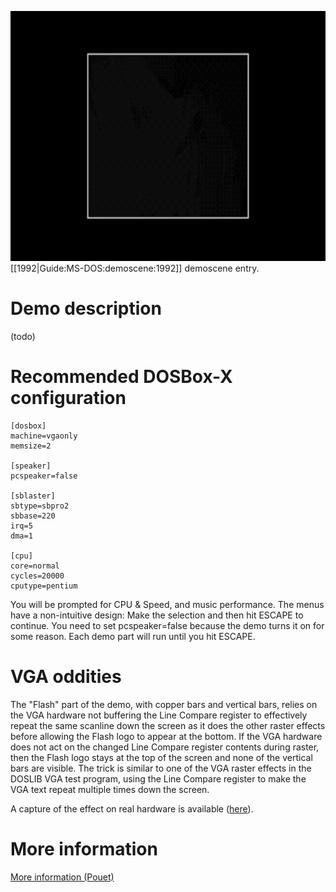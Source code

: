 <img src="images/Demoscene:Monstra-by-Flash-Production-(1992).gif" width="640" height="400"><br>
[[1992|Guide:MS-DOS:demoscene:1992]] demoscene entry.

# Demo description

(todo)

# Recommended DOSBox-X configuration

    [dosbox]
    machine=vgaonly
    memsize=2
    
    [speaker]
    pcspeaker=false
    
    [sblaster]
    sbtype=sbpro2
    sbbase=220
    irq=5
    dma=1
    
    [cpu]
    core=normal
    cycles=20000
    cputype=pentium

You will be prompted for CPU & Speed, and music performance. The menus have a non-intuitive design: Make the selection and then hit ESCAPE to continue. You need to set pcspeaker=false because the demo turns it on for some reason. Each demo part will run until you hit ESCAPE.

# VGA oddities

The "Flash" part of the demo, with copper bars and vertical bars, relies on the VGA hardware not buffering the Line Compare register to effectively repeat the same scanline down the screen as it does the other raster effects before allowing the Flash logo to appear at the bottom. If the VGA hardware does not act on the changed Line Compare register contents during raster, then the Flash logo stays at the top of the screen and none of the vertical bars are visible. The trick is similar to one of the VGA raster effects in the DOSLIB VGA test program, using the Line Compare register to make the VGA text repeat multiple times down the screen.

A capture of the effect on real hardware is available ([here](https://youtu.be/RQPSE06Hd1M?t=12m55s)).

# More information

[More information (Pouet)](http://www.pouet.net/prod.php?which=4215)
